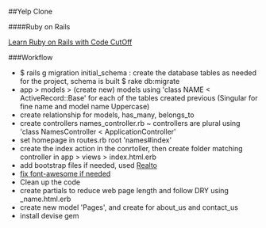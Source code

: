 ##Yelp Clone

####Ruby on Rails

[Learn Ruby on Rails with Code CutOff](https://www.youtube.com/watch?v=1UIrQUhi0Y4&list=PLTbnKfQpr5ZlQxU0uZS-XAKaDRRx3a76P)

###Workflow
+ $ rails g migration initial_schema : create the database tables as needed for the project, schema is built $ rake db:migrate
+ app > models > (create new) models using 'class NAME < ActiveRecord::Base' for each of the tables created previous (Singular for fine name and model name Uppercase)
+ create relationship for models, has_many, belongs_to
+ create controllers names_controller.rb ~ controllers are plural using 'class NamesController < ApplicationController'
+ set homepage in routes.rb root 'names#index'
+ create the index action in the conrtoller, then create folder matching controller in app > views > index.html.erb
+ add bootstrap files if needed, used [Realto](https://drive.google.com/file/d/0B1J9wSBb0ZOqUTVoMXZSUG1xN3M/view?usp=sharing)
+ [fix font-awesome if needed](http://stackoverflow.com/questions/11052398/rails-using-font-awesome) 
+ Clean up the code
+ create partials to reduce web page length and follow DRY using _name.html.erb
+ create new model 'Pages', and create for about_us and contact_us
+ install devise gem
